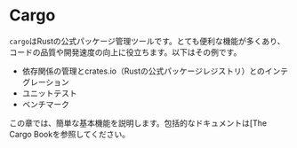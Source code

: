 # Cargo

`cargo`はRustの公式パッケージ管理ツールです。とても便利な機能が多くあり、コードの品質や開発速度の向上に役立ちます。以下はその例です。

-   依存関係の管理とcrates.io（Rustの公式パッケージレジストリ）とのインテグレーション
-   ユニットテスト
-   ベンチマーク

この章では、簡単な基本機能を説明します。包括的なドキュメントは[The Cargo
Bookを参照してください。

